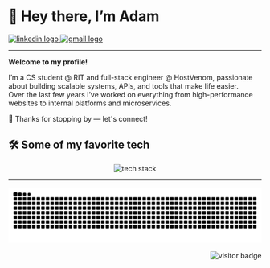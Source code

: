 <h1 align="left">👋 Hey there, I’m Adam</h1>

<a href="https://linkedin.com/in/adam-san-clemente" target="_blank">
  <img src="https://img.shields.io/static/v1?message=LinkedIn&logo=linkedin&label=&color=0077B5&logoColor=white&style=for-the-badge" height="24" alt="linkedin logo" />
</a>
<a href="mailto:abombsc@gmail.com" target="_blank">
  <img src="https://img.shields.io/static/v1?message=Gmail&logo=gmail&label=&color=D14836&logoColor=white&style=for-the-badge" height="24" alt="gmail logo" />
</a>

---

<p align="left">
  <b>Welcome to my profile!</b>
  
  I’m a CS student @ RIT and full-stack engineer @ HostVenom, passionate about building scalable systems, APIs, and tools that make life easier.  
  Over the last few years I’ve worked on everything from high-performance websites to internal platforms and microservices.  
  
  🚀 Thanks for stopping by — let's connect!
</p>

<h2 align="left">🛠 Some of my favorite tech</h2>

<p align="center">
  <img src="https://skillicons.dev/icons?i=java,python,typescript,javascript,c,react,svelte,astro,nodejs,tailwind,postgres,mysql,redis,prisma,docker,linux,git,gitlab,github,cloudflare,vercel&perline=21&theme=light" alt="tech stack" />
</p>

---

<picture>
  <source media="(prefers-color-scheme: dark)" srcset="https://raw.githubusercontent.com/adamsanclemente/adamsanclemente/output/github-contribution-grid-snake-dark.svg" />
  <source media="(prefers-color-scheme: light)" srcset="https://raw.githubusercontent.com/adamsanclemente/adamsanclemente/output/github-contribution-grid-snake.svg" />
  <img alt="github-snake" src="https://raw.githubusercontent.com/adamsanclemente/adamsanclemente/output/github-contribution-grid-snake.svg" />
</picture>

<p align="right">
  <img src="https://visitor-badge.laobi.icu/badge?page_id=adamsanclemente.adamsanclemente" alt="visitor badge" />
</p>
